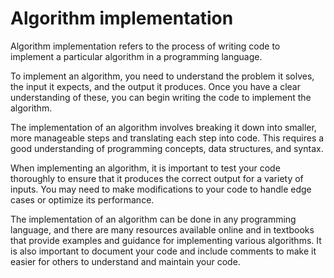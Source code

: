 # Algorithm implementation 
Algorithm implementation refers to the process of writing code to implement a particular algorithm in a programming language.

To implement an algorithm, you need to understand the problem it solves, the input it expects, and the output it produces. Once you have a clear understanding of these, you can begin writing the code to implement the algorithm.

The implementation of an algorithm involves breaking it down into smaller, more manageable steps and translating each step into code. This requires a good understanding of programming concepts, data structures, and syntax.

When implementing an algorithm, it is important to test your code thoroughly to ensure that it produces the correct output for a variety of inputs. You may need to make modifications to your code to handle edge cases or optimize its performance.

The implementation of an algorithm can be done in any programming language, and there are many resources available online and in textbooks that provide examples and guidance for implementing various algorithms. It is also important to document your code and include comments to make it easier for others to understand and maintain your code.


